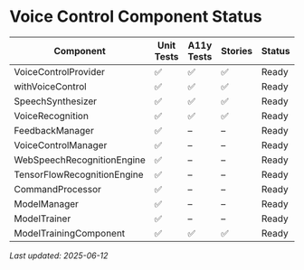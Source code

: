 # Voice Control Component Status

| Component | Unit Tests | A11y Tests | Stories | Status |
|-----------|-----------|-----------|---------|--------|
| VoiceControlProvider | ✅ | ✅ | ✅ | Ready |
| withVoiceControl | ✅ | ✅ | ✅ | Ready |
| SpeechSynthesizer | ✅ | ✅ | ✅ | Ready |
| VoiceRecognition | ✅ | ✅ | ✅ | Ready |
| FeedbackManager | ✅ | – | – | Ready |
| VoiceControlManager | ✅ | – | – | Ready |
| WebSpeechRecognitionEngine | ✅ | – | – | Ready |
| TensorFlowRecognitionEngine | ✅ | – | – | Ready |
| CommandProcessor | ✅ | – | – | Ready |
| ModelManager | ✅ | – | – | Ready |
| ModelTrainer | ✅ | – | – | Ready |
| ModelTrainingComponent | ✅ | ✅ | ✅ | Ready |

_Last updated: 2025-06-12_
